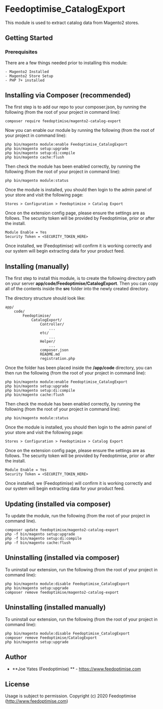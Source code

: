# Feedoptimise_CatalogExport

This module is used to extract catalog data from Magento2 stores.

## Getting Started

### Prerequisites

There are a few things needed prior to installing this module:
```
- Magento2 Installed
- Magento2 Store Setup
- PHP 7+ installed
```

## Installing via Composer (recommended)
The first step is to add our repo to your composer.json, by running the following (from the root of your project in command line):
```
composer require feedoptimise/magento2-catalog-export
```
Now you can enable our module by running the following (from the root of your project in command line):
```
php bin/magento module:enable Feedoptimise_CatalogExport
php bin/magento setup:upgrade
php bin/magento setup:di:compile
php bin/magento cache:flush
```
Then check the module has been enabled correctly, by running the following (from the root of your project in command line):
```
php bin/magento module:status
```
Once the module is installed, you should then login to the admin panel of your store and visit the following page:
```
Stores > Configuration > Feedoptimise > Catalog Export
```
Once on the extension config page, please ensure the settings are as follows. The security token will be provided by Feedoptimise, prior or after the install.
```
Module Enable = Yes
Security Token = <SECURITY_TOKEN_HERE>
```

Once installed, we (Feedoptimise) will confirm it is working correctly and our system will begin extracting data for your product feed.

## Installing (manually)

The first step to install this module, is to create the following directory path on your server **app/code/Feedoptimise/CatalogExport**. Then you can copy all of the contents inside the **src** folder into the newly created directory.

The directory structure should look like:
```
app/
    code/
        Feedoptimise/
            CatalogExport/
                Controller/
                    ...
                etc/
                    ...
                Helper/
                    ...
                composer.json
                README.md
                registration.php

```

Once the folder has been placed inside the **/app/code** directory, you can then run the following (from the root of your project in command line):
```
php bin/magento module:enable Feedoptimise_CatalogExport
php bin/magento setup:upgrade
php bin/magento setup:di:compile
php bin/magento cache:flush
```

Then check the module has been enabled correctly, by running the following (from the root of your project in command line):
```
php bin/magento module:status
```

Once the module is installed, you should then login to the admin panel of your store and visit the following page:
```
Stores > Configuration > Feedoptimise > Catalog Export
```
Once on the extension config page, please ensure the settings are as follows. The security token will be provided by Feedoptimise, prior or after the install.
```
Module Enable = Yes
Security Token = <SECURITY_TOKEN_HERE>
```

Once installed, we (Feedoptimise) will confirm it is working correctly and our system will begin extracting data for your product feed.

## Updating (installed via composer)
To update the module, run the following (from the root of your project in command line).
```
composer update feedoptimise/magento2-catalog-export
php -f bin/magento setup:upgrade
php -f bin/magento setup:di:compile
php -f bin/magento cache:flush
```

## Uninstalling (installed via composer)
To uninstall our extension, run the following (from the root of your project in command line):
```
php bin/magento module:disable Feedoptimise_CatalogExport
php bin/magento setup:upgrade
composer remove feedoptimise/magento2-catalog-export
```

## Uninstalling (installed manually)
To uninstall our extension, run the following (from the root of your project in command line):
```
php bin/magento module:disable Feedoptimise_CatalogExport
composer remove Feedoptimise/CatalogExport
php bin/magento setup:upgrade
```

## Author

* **Joe Yates (Feedoptimise) ** - https://www.feedoptimise.com

## License

Usage is subject to permission.
Copyright (c) 2020 Feedoptimise (http://www.feedoptimise.com)
